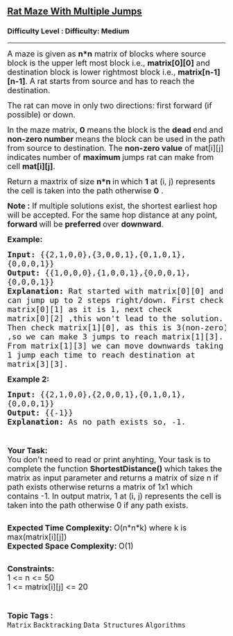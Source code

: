 <h2><a href="https://www.geeksforgeeks.org/problems/rat-maze-with-multiple-jumps3852/1">Rat Maze With Multiple Jumps</a></h2><h3>Difficulty Level : Difficulty: Medium</h3><hr><div class="problems_problem_content__Xm_eO"><p><span style="font-size: 18px;">A maze is given as <strong>n*n</strong>&nbsp;matrix of blocks where source block is the upper left most block i.e., <strong>matrix[0][0]</strong> and destination block is lower rightmost block i.e., <strong>matrix[n-1][n-1]</strong>. A rat starts from source and has to reach the destination. </span></p>
<p><span style="font-size: 18px;">The rat can move in only two directions: first forward (if possible) or down. </span></p>
<p><span style="font-size: 18px;">In the maze matrix, <strong>0</strong> means the block is the <strong>dead </strong>end and <strong>non-zero number </strong>means the block can be used in the path from source to destination. The <strong>non-zero value</strong> of mat[i][j] indicates number of <strong>maximum </strong>jumps rat can make from cell <strong>mat[i][j]</strong>.&nbsp;</span></p>
<p><span style="font-size: 18px;">Return a maxtrix of size <strong>n*n </strong>in<strong> </strong>which&nbsp;</span><span style="font-size: 18px;"><strong>1</strong> at (i, j) represents the cell is taken into the path otherwise <strong>0</strong> .</span></p>
<p><span style="font-size: 18px;"><strong>Note :</strong> If multiple solutions exist, the shortest earliest hop will be accepted. For the same hop distance at any point, <strong>forward </strong>will be <strong>preferred </strong>over <strong>downward</strong>.&nbsp;</span></p>
<p><span style="font-size: 18px;"><strong>Example:</strong></span></p>
<pre><span style="font-size: 18px;"><strong>Input: </strong>{{2,1,0,0},{3,0,0,1},{0,1,0,1},
{0,0,0,1}}
<strong>Output: </strong>{{1,0,0,0},{1,0,0,1},{0,0,0,1},
{0,0,0,1}}
<strong>Explanation: </strong>Rat started with matrix[0][0] and 
can jump up to 2 steps right/down. First check 
matrix[0][1] as it is 1, next check 
matrix[0][2] ,this won't lead to the solution. 
Then check matrix[1][0], as this is 3(non-zero)
,so we can make 3 jumps to reach matrix[1][3]. 
From matrix[1][3] we can move downwards taking 
1 jump each time to reach destination at 
matrix[3][3].</span>
</pre>
<p><span style="font-size: 18px;"><strong>Example 2:</strong></span></p>
<pre><span style="font-size: 18px;"><strong>Input: </strong>{{2,1,0,0},{2,0,0,1},{0,1,0,1},
{0,0,0,1}}
<strong>Output:</strong> {{-1}}
<strong>Explanation: </strong>As no path exists so, -1.</span>
</pre>
<p>&nbsp;</p>
<p><span style="font-size: 18px;"><strong>Your Task:</strong><br>You don't need to read or print anyhting, Your task is to complete the function&nbsp;<strong>ShortestDistance()&nbsp;</strong>which takes the matrix as input parameter and returns a matrix of size n if path exists otherwise returns a matrix of 1x1 which contains -1. In output matrix, 1&nbsp;at (i, j) represents the cell is taken into the path otherwise 0 if any path exists.</span><br>&nbsp;</p>
<p><span style="font-size: 18px;"><strong>Expected Time Complexity:&nbsp;</strong>O(n*n*k) where k is max(matrix[i][j])<br><strong>Expected Space Complexity:&nbsp;</strong>O(1)</span><br>&nbsp;</p>
<p><span style="font-size: 18px;"><strong>Constraints:</strong><br>1 &lt;= n &lt;= 50<br>1 &lt;= matrix[i][j] &lt;= 20</span></p></div><br><p><span style=font-size:18px><strong>Topic Tags : </strong><br><code>Matrix</code>&nbsp;<code>Backtracking</code>&nbsp;<code>Data Structures</code>&nbsp;<code>Algorithms</code>&nbsp;